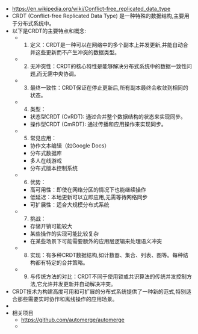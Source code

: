 - https://en.wikipedia.org/wiki/Conflict-free_replicated_data_type
- CRDT (Conflict-free Replicated Data Type) 是一种特殊的数据结构,主要用于分布式系统中。
- 以下是CRDT的主要特点和概念:
	- 1. 定义：CRDT是一种可以在网络中的多个副本上并发更新,并能自动合并这些更新而不产生冲突的数据类型。
	- 2. 无冲突性：CRDT的核心特性是能够解决分布式系统中的数据一致性问题,而无需中央协调。
	- 3. 最终一致性：CRDT保证在停止更新后,所有副本最终会收敛到相同的状态。
	- 4. 类型：
		- 状态型CRDT (CvRDT): 通过合并整个数据结构的状态来实现同步。
		- 操作型CRDT (CmRDT): 通过传播和应用操作来实现同步。
	- 5. 常见应用：
		- 协作文本编辑（如Google Docs）
		- 分布式数据库
		- 多人在线游戏
		- 分布式版本控制系统
	- 6. 优势：
		- 高可用性：即使在网络分区的情况下也能继续操作
		- 低延迟：本地更新可以立即应用,无需等待网络同步
		- 可扩展性：适合大规模分布式系统
	- 7. 挑战：
		- 存储开销可能较大
		- 某些操作的实现可能比较复杂
		- 在某些场景下可能需要额外的应用层逻辑来处理语义冲突
	- 8. 实现：有多种CRDT数据结构,如计数器、集合、列表、图等。每种结构都有特定的合并策略。
	- 9. 与传统方法的对比：CRDT不同于使用锁或共识算法的传统并发控制方法,它允许并发更新并自动解决冲突。
- CRDT技术为构建高度可用和可扩展的分布式系统提供了一种新的范式,特别适合那些需要实时协作和离线操作的应用场景。
-
- 相关项目
	- https://github.com/automerge/automerge
	-